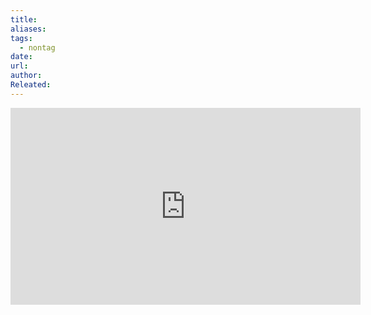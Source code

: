 ```yaml
---
title: 
aliases: 
tags:
  - nontag
date: 
url: 
author: 
Releated:
---
```



<iframe width="560" height="315" src="https://www.youtube.com/embed/w8aVC7cCSgc?si=2ZN8Oi--oWergKWM" title="YouTube video player" frameborder="0" allow="accelerometer; autoplay; clipboard-write; encrypted-media; gyroscope; picture-in-picture; web-share" referrerpolicy="strict-origin-when-cross-origin" allowfullscreen></iframe>